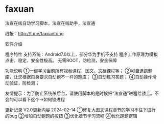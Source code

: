 # faxuan
法宣在线自动学习脚本，法宣在线助手，法宣通

线报：http://t.me/faxuantong

软件介绍

程序特性
支持系统：Android7.0以上，部分华为手机不支持
程序工作原理为模拟点击，稳定、安全性极高。
无需ROOT，防检测，安全保障

功能说明
①一键学习当前所有视频课程、图文、文档课程等； ②可自选跑题库，让您根据自身要求自动跑不一样的题库； ③自动练习答题； ④自动操作滑动验证，防检测；


友情提示：为了防止系统杀后台，请使用脚本的是时候把“法宣通”进程给锁上。不会的可以看下这个→如何锁进程

更新记录
V2.0更新内容 2024-02-14
①修复大图文课程章节的学习不往下进行的bug
②增加自动跑题的按钮
③优化章节学习流程
④优化跑题逻辑
